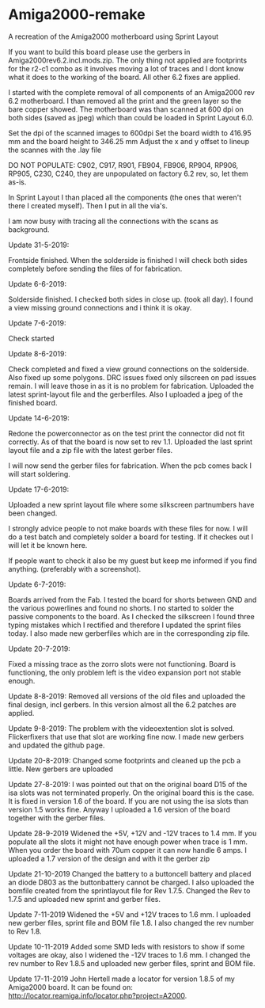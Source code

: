 # Amiga2000-remake

A recreation of the Amiga2000 motherboard using Sprint Layout

If you want to build this board please use the gerbers in Amiga2000rev6.2.incl.mods.zip. The only thing not applied are footprints for the r2-c1 combo as it involves moving a lot of traces and I dont know what it does to the working of the board. All other 6.2 fixes are applied.

I started with the complete removal of all components of an Amiga2000 rev 6.2 motherboard. I than removed all the print and 
the green layer so the bare copper showed.
The motherboard was than scanned at 600 dpi on both sides (saved as jpeg) which than could be loaded in Sprint Layout 6.0.

Set the dpi of the scanned images to 600dpi
Set the board width to 416.95 mm and the board height to 346.25 mm
Adjust the x and y offset to lineup the scannes with the .lay file

DO NOT POPULATE: C902, C917, R901, FB904, FB906, RP904, RP906, RP905, C230, C240, they are unpopulated on factory 6.2 rev, so, let them as-is.

In Sprint Layout I than placed all the components (the ones that weren't there I created myself).
Then I put in all the via's.

I am now busy with tracing all the connections with the scans as background.

Update 31-5-2019: 

Frontside finished. When the solderside is finished I will check both sides completely before sending the files of for fabrication.

Update 6-6-2019:

Solderside finished.
I checked both sides in close up. (took all day). I found a view missing ground connections and i think it is okay.

Update 7-6-2019:

Check started

Update 8-6-2019:

Check completed and fixed a view ground connections on the solderside. Also fixed up some polygons.
DRC issues fixed only silscreen on pad issues remain. I will leave those in as it is no problem for fabrication.
Uploaded the latest sprint-layout file and the gerberfiles.
Also I uploaded a jpeg of the finished board.

Update 14-6-2019:

Redone the powerconnector as on the test print the connector did not fit correctly.
As of that the board is now set to rev 1.1.
Uploaded the last sprint layout file and a zip file with the latest gerber files.

I will now send the gerber files for fabrication.
When the pcb comes back I will start soldering.

Update 17-6-2019:

Uploaded a new sprint layout file where some silkscreen partnumbers have been changed.

I strongly advice people to not make boards with these files for now.
I will do a test batch and completely solder a board for testing. If it checkes out I will let it be known here.

If people want to check it also be my guest but keep me informed if you find anything. (preferably with a screenshot).

Update 6-7-2019:

Boards arrived from the Fab. I tested the board for shorts between GND and the various powerlines and found no shorts.
I no started to solder the passive components to the board.
As I checked the silkscreen I found three typing mistakes which I rectified and therefore I updated the sprint files today.
I also made new gerberfiles which are in the corresponding zip file.

Update 20-7-2019:

Fixed a missing trace as the zorro slots were not functioning.
Board is functioning, the only problem left is the video expansion port not stable enough.

Update 8-8-2019:
Removed all versions of the old files and uploaded the final design, incl gerbers.
In this version almost all the 6.2 patches are applied.

Update 9-8-2019:
The problem with the videoextention slot is solved. Flickerfixers that use that slot are working fine now.
I made new gerbers and updated the github page.

Update 20-8-2019:
Changed some footprints and cleaned up the pcb a little.
New gerbers are uploaded

Update 27-8-2019:
I was pointed out that on the original board D15 of the isa slots was not terminated properly. On the original board this is the case. It is fixed in version 1.6 of the board. If you are not using the isa slots than version 1.5 works fine. Anyway I uploaded a 1.6 version of the board together with the gerber files.

Update 28-9-2019
Widened the +5V, +12V and -12V traces to 1.4 mm. If you populate all the slots it might not have enough power when trace is 1 mm. When you order the board with 70um copper it can now handle 6 amps. I uploaded a 1.7 version of the design and with it the gerber zip

Update 21-10-2019
Changed the battery to a buttoncell battery and placed an diode D803 as the buttonbattery cannot be charged. I also uploaded the bomfile created from the sprintlayout file for Rev 1.7.5.
Changed the Rev to 1.7.5 and uploaded new sprint and gerber files.

Update 7-11-2019
Widened the +5V and +12V traces to 1.6 mm. I uploaded new gerber files, sprint file and BOM file 1.8.
I also changed the rev number to Rev 1.8.

Update 10-11-2019
Added some SMD leds with resistors to show if some voltages are okay, also I widened the -12V traces to 1.6 mm. I changed the rev number to Rev 1.8.5 and uploaded new gerber files, sprint and BOM file.

Update 17-11-2019
John Hertell made a locator for version 1.8.5 of my Amiga2000 board. It can be found on:
http://locator.reamiga.info/locator.php?project=A2000.



